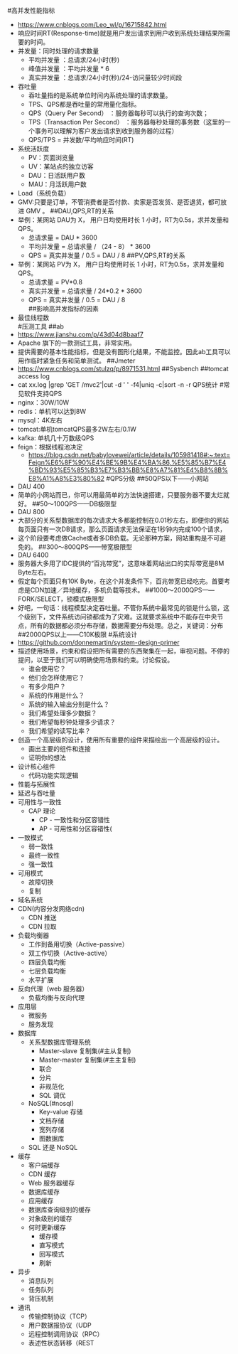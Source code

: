 #高并发性能指标
* https://www.cnblogs.com/Leo_wl/p/16715842.html
* 响应时间RT(Response-time)就是用户发出请求到用户收到系统处理结果所需要的时间。
* 并发量：同时处理的请求数量
    * 平均并发量 ：总请求/24小时(秒)
    * 峰值并发量 ：平均并发量 * 6
    * 真实并发量 ：总请求/24小时(秒)/24-访问量较少时间段
* 吞吐量
    * 吞吐量指的是系统单位时间内系统处理的请求数量。
    * TPS、QPS都是吞吐量的常用量化指标。
    * QPS（Query Per Second） ：服务器每秒可以执行的查询次数；
    * TPS（Transaction Per Second） ：服务器每秒处理的事务数（这里的一个事务可以理解为客户发出请求到收到服务器的过程）
    * QPS/TPS = 并发数/平均响应时间(RT)
* 系统活跃度   
    * PV：页面浏览量
    * UV：某站点的独立访客
    * DAU：日活跃用户数
    * MAU：月活跃用户数
* Load（系统负载）   
* GMV:只要是订单，不管消费者是否付款、卖家是否发货、是否退货，都可放进 GMV 。 
##DAU,QPS,RT的关系
* 举例：某网站 DAU为 X， 用户日均使用时长 1 小时，RT为0.5s，求并发量和QPS。
    * 总请求量 = DAU * 3600
    * 平均并发量 = 总请求量 / （24 - 8） * 3600
    * QPS = 真实并发量 / 0.5 = DAU / 8
##PV,QPS,RT的关系
* 举例：某网站 PV为 X， 用户日均使用时长 1 小时，RT为0.5s，求并发量和QPS。
    * 总请求量 = PV*0.8
    * 真实并发量 = 总请求量 / 24*0.2 * 3600
    * QPS = 真实并发量 / 0.5 = DAU / 8   
##影响高并发指标的因素
* 最佳线程数     
#压测工具
##ab
* https://www.jianshu.com/p/43d04d8baaf7
* Apache 旗下的一款测试工具，非常实用。
* 提供需要的基本性能指标，但是没有图形化结果，不能监控。因此ab工具可以用作临时紧急任务和简单测试。 
##Jmeter
* https://www.cnblogs.com/stulzq/p/8971531.html
##Sysbench
##tomcat access log
* cat xx.log |grep 'GET /mvc2'|cut -d ' ' -f4|uniq -c|sort -n -r  QPS统计
#常见软件支持QPS
* nginx：30W/10W
* redis：单机可以达到8W
* mysql：4K左右
* tomcat:单机tomcatQPS最多2W左右/0.1W
* kafka: 单机几十万数级QPS
* feign：根据线程池决定
    * https://blog.csdn.net/babylovewei/article/details/105981418#:~:text=Feign%E6%8F%90%E4%BE%9B%E4%BA%86,%E5%85%B7%E4%BD%93%E5%85%B3%E7%B3%BB%E8%A7%81%E4%B8%8B%E8%A1%A8%E3%80%82
#QPS分级
##50QPS以下——小网站
* DAU 400
* 简单的小网站而已，你可以用最简单的方法快速搭建，只要服务器不要太烂就好。
##50～100QPS——DB极限型
* DAU 800
* 大部分的关系型数据库的每次请求大多都能控制在0.01秒左右，即便你的网站每页面只有一次DB请求，那么页面请求无法保证在1秒钟内完成100个请求，
* 这个阶段要考虑做Cache或者多DB负载。无论那种方案，网站重构是不可避免的。
##300～800QPS——带宽极限型
* DAU 6400
* 服务器大多用了IDC提供的“百兆带宽”，这意味着网站出口的实际带宽是8M Byte左右。
* 假定每个页面只有10K Byte，在这个并发条件下，百兆带宽已经吃完。首要考虑是CDN加速／异地缓存，多机负载等技术。
##1000～2000QPS——FORK/SELECT，锁模式极限型
* 好吧，一句话：线程模型决定吞吐量。不管你系统中最常见的锁是什么锁，这个级别下，文件系统访问锁都成为了灾难。这就要求系统中不能存在中央节点，所有的数据都必须分布存储，数据需要分布处理。总之，关键词：分布
##2000QPS以上——C10K极限
#系统设计
* https://github.com/donnemartin/system-design-primer
* 描述使用场景，约束和假设把所有需要的东西聚集在一起，审视问题。不停的提问，以至于我们可以明确使用场景和约束。讨论假设。
  * 谁会使用它？
  * 他们会怎样使用它？
  * 有多少用户？
  * 系统的作用是什么？
  * 系统的输入输出分别是什么？
  * 我们希望处理多少数据？
  * 我们希望每秒钟处理多少请求？
  * 我们希望的读写比率？
* 创造一个高层级的设计，使用所有重要的组件来描绘出一个高层级的设计。
    * 画出主要的组件和连接
    * 证明你的想法
* 设计核心组件
    * 代码功能实现逻辑
* 性能与拓展性
* 延迟与吞吐量
* 可用性与一致性
    * CAP 理论
        * CP - 一致性和分区容错性
        * AP - 可用性和分区容错性(
* 一致模式
    * 弱一致性
    * 最终一致性
    * 强一致性
* 可用模式
    * 故障切换
    * 复制
* 域名系统
* CDN(内容分发网络cdn)
    * CDN 推送
    * CDN 拉取
* 负载均衡器
    * 工作到备用切换（Active-passive）
    * 双工作切换（Active-active）
    * 四层负载均衡
    * 七层负载均衡
    * 水平扩展
* 反向代理（web 服务器）
    * 负载均衡与反向代理
* 应用层
    * 微服务
    * 服务发现
* 数据库
    * 关系型数据库管理系统
        * Master-slave 复制集(#主从复制)
        * Master-master 复制集(#主主复制)
        * 联合
        * 分片
        * 非规范化
        * SQL 调优
    * NoSQL(#nosql)
        * Key-value 存储
        * 文档存储
        * 宽列存储
        * 图数据库
    * SQL 还是 NoSQL
* 缓存
    * 客户端缓存
    * CDN 缓存
    * Web 服务器缓存
    * 数据库缓存
    * 应用缓存
    * 数据库查询级别的缓存
    * 对象级别的缓存
    * 何时更新缓存
        * 缓存模
        * 直写模式
        * 回写模式
        * 刷新
* 异步
    * 消息队列
    * 任务队列
    * 背压机制
* 通讯
    * 传输控制协议（TCP）
    * 用户数据报协议（UDP
    * 远程控制调用协议（RPC）
    * 表述性状态转移（REST 